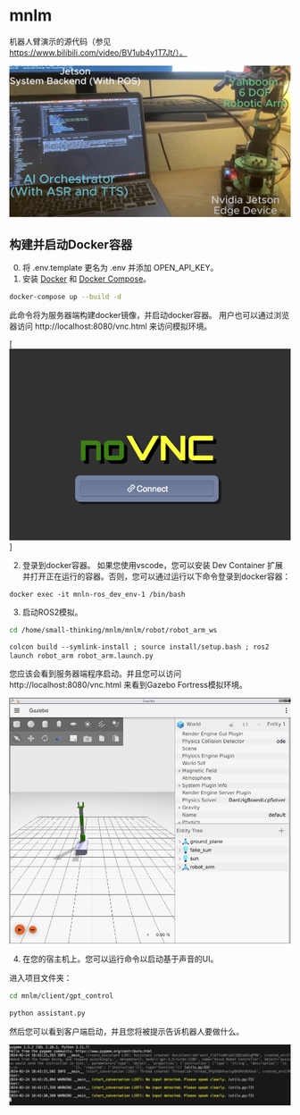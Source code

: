 # mnlm
机器人臂演示的源代码（参见 https://www.bilibili.com/video/BV1ub4y1T7Jt/）。

[![图片替代文本](./images/screen.png)](https://www.bilibili.com/video/BV1ub4y1T7Jt/?vd_source=08295b5b4b3c5ece73fb91e3a54d202a)

## 构建并启动Docker容器
0. 将 .env.template 更名为 .env 并添加 OPEN_API_KEY。
1. 安装 [Docker](https://docs.docker.com/get-docker/) 和 [Docker Compose](https://docs.docker.com/compose/install/)。
```bash
docker-compose up --build -d
```

此命令将为服务器端构建docker镜像，并启动docker容器。
用户也可以通过浏览器访问 http://localhost:8080/vnc.html 来访问模拟环境。

[![IMAGE ALT TEXT HERE](./images/novnc.png)]

2. 登录到docker容器。
如果您使用vscode，您可以安装 Dev Container 扩展并打开正在运行的容器。否则，您可以通过运行以下命令登录到docker容器：
```
docker exec -it mnln-ros_dev_env-1 /bin/bash
```

3. 启动ROS2模拟。

```bash
cd /home/small-thinking/mnlm/mnlm/robot/robot_arm_ws
```

```
colcon build --symlink-install ; source install/setup.bash ; ros2 launch robot_arm robot_arm.launch.py
```

您应该会看到服务器端程序启动。并且您可以访问 http://localhost:8080/vnc.html 来看到Gazebo Fortress模拟环境。

![IMAGE ALT TEXT HERE](./images/gazebo.png)

4. 在您的宿主机上。您可以运行命令以启动基于声音的UI。

进入项目文件夹：
```bash
cd mnlm/client/gpt_control
```

```bash
python assistant.py
```
然后您可以看到客户端启动，并且您将被提示告诉机器人要做什么。

![IMAGE ALT TEXT HERE](./images/voice.png)


